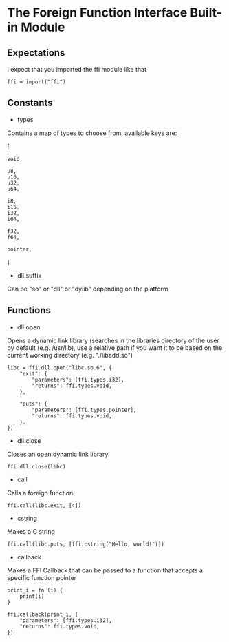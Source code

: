 # The Foreign Function Interface Built-in Module

## Expectations

I expect that you imported the ffi module like that

```
ffi = import("ffi")
```

## Constants

- types

Contains a map of types to choose from, available keys are:

[

    void,

    u8,
    u16,
    u32,
    u64,

    i8,
    i16,
    i32,
    i64,

    f32,
    f64,

    pointer,

]

- dll.suffix

Can be "so" or "dll" or "dylib" depending on the platform

## Functions

- dll.open

Opens a dynamic link library (searches in the libraries directory of the user by default (e.g. /usr/lib), use a relative path if you want it to be based on the current working directory (e.g. "./libadd.so")

```
libc = ffi.dll.open("libc.so.6", {
    "exit": {
        "parameters": [ffi.types.i32],
        "returns": ffi.types.void,
    },

    "puts": {
        "parameters": [ffi.types.pointer],
        "returns": ffi.types.void,
    },
})
```

- dll.close

Closes an open dynamic link library

```
ffi.dll.close(libc)
```

- call

Calls a foreign function

```
ffi.call(libc.exit, [4])
```

- cstring

Makes a C string

```
ffi.call(libc.puts, [ffi.cstring("Hello, world!")])
```

- callback

Makes a FFI Callback that can be passed to a function that accepts a specific function pointer

```
print_i = fn (i) {
    print(i)
}

ffi.callback(print_i, {
    "parameters": [ffi.types.i32],
    "returns": ffi.types.void,
})
```
